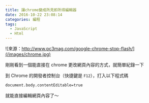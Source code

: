 ```yaml
---
title: 讓chrome變成所見即所得編輯器
date: 2016-10-22 23:08:14
categories: 編程
tags:
  - JavaScript
  - Html
---
```


![來源：http://www.pc3mag.com/google-chrome-stop-flash/](/images/chrome.jpg)


剛剛看到一個能直接在 chrome 更改網頁內容的方式，就簡單紀錄一下

<!-- more -->

到 Chrome 的開發者控制台（快捷鍵是 `F12`），打入以下程式碼

``` html
document.body.contentEditable=true
```

就能直接編輯網頁內容了～
